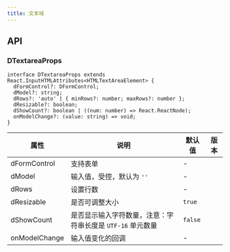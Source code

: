 ```yaml
---
title: 文本域
---
```


## API

### DTextareaProps

```tsx
interface DTextareaProps extends React.InputHTMLAttributes<HTMLTextAreaElement> {
  dFormControl?: DFormControl;
  dModel?: string;
  dRows?: 'auto' | { minRows?: number; maxRows?: number };
  dResizable?: boolean;
  dShowCount?: boolean | ((num: number) => React.ReactNode);
  onModelChange?: (value: string) => void;
}
```

<!-- prettier-ignore-start -->
| 属性 | 说明 | 默认值 | 版本 | 
| --- | --- | --- | --- | 
| dFormControl | 支持表单 | - |  |
| dModel | 输入值，受控，默认为 `''` | - |  |
| dRows | 设置行数 | - |  |
| dResizable | 是否可调整大小 | `true` |  |
| dShowCount | 是否显示输入字符数量，注意：字符串长度是 `UTF-16` 单元数量 | `false` |  |
| onModelChange | 输入值变化的回调 | - |  |
<!-- prettier-ignore-end -->
